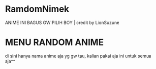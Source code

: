 # RamdomNimek
ANIME INI BAGUS GW PILIH BOY | credit by LionSuzune

# MENU RANDOM ANIME
di sini hanya nama anime aja yg gw tau, kalian pakai aja ini untuk semua aja^^
